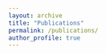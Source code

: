 ```yaml
---
layout: archive
title: "Publications"
permalink: /publications/
author_profile: true
---
```



<!-- 
{% include base_path %}

{% for post in site.publications reversed %}
  {% include archive-single.html %}
{% endfor %}
-->
